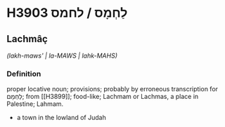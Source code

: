 # H3903 לַחְמָס / לחמס

## Lachmâç

_(lakh-maws' | la-MAWS | lahk-MAHS)_

### Definition

proper locative noun; provisions; probably by erroneous transcription for לַחְמָם; from [[H3899]]; food-like; Lachmam or Lachmas, a place in Palestine; Lahmam.

- a town in the lowland of Judah
